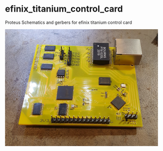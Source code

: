 # efinix_titanium_control_card
Proteus Schematics and gerbers for efinix titanium control card

<p align="center">
  <img width="550px" src="control_card.jpg"/></a>
</p>
